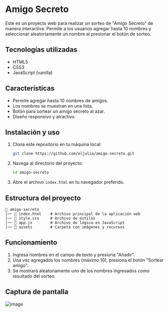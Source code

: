 # Amigo Secreto

Este es un proyecto web para realizar un sorteo de "Amigo Secreto" de manera interactiva. Permite a los usuarios agregar hasta 10 nombres y seleccionar aleatoriamente un nombre al presionar el botón de sorteo.

## Tecnologías utilizadas
- HTML5
- CSS3
- JavaScript (vanilla)

## Características
- Permite agregar hasta 10 nombres de amigos.
- Los nombres se muestran en una lista.
- Botón para sortear un amigo secreto al azar.
- Diseño responsivo y atractivo.

## Instalación y uso
1. Clona este repositorio en tu máquina local:
   ```sh
   git clone https://github.com/eljulia/amigo-secreto.git
   ```
2. Navega al directorio del proyecto:
   ```sh
   cd amigo-secreto
   ```
3. Abre el archivo `index.html` en tu navegador preferido.

## Estructura del proyecto
```
📂 amigo-secreto
│── 📄 index.html    # Archivo principal de la aplicación web
│── 📄 style.css     # Archivo de estilos
│── 📄 app.js        # Archivo de lógica en JavaScript
│── 📂 assets        # Carpeta con imágenes y recursos
```

## Funcionamiento
1. Ingresa nombres en el campo de texto y presiona "Añadir".
2. Una vez agregados los nombres (máximo 10), presiona el botón "Sortear amigo".
3. Se mostrará aleatoriamente uno de los nombres ingresados como resultado del sorteo.

## Captura de pantalla
![image](https://github.com/user-attachments/assets/2029203b-a1db-4b7d-afa9-ca976797a2a4)




